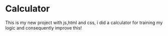 # Calculator

This is my new project with js,html and css, i did a calculator for training my logic and 
consequently improve this!

